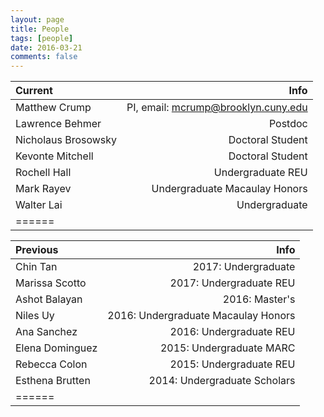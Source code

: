 ```yaml
---
layout: page
title: People
tags: [people]
date: 2016-03-21
comments: false
---
```


| Current | Info |
|:--------|-------:|
|Matthew Crump| PI, email: mcrump@brooklyn.cuny.edu|
|Lawrence Behmer| Postdoc|
|Nicholaus Brosowsky| Doctoral Student|
|Kevonte Mitchell| Doctoral Student|
|Rochell Hall| Undergraduate REU|
|Mark Rayev| Undergraduate Macaulay Honors|
|Walter Lai| Undergraduate|
|======

| Previous | Info |
|:--------|-------:|
|Chin Tan| 2017: Undergraduate|
|Marissa Scotto| 2017: Undergraduate REU|
|Ashot Balayan|2016: Master's|
|Niles Uy| 2016: Undergraduate Macaulay Honors|
|Ana Sanchez| 2016: Undergraduate REU|
|Elena Dominguez| 2015: Undergraduate MARC|
|Rebecca Colon| 2015: Undergraduate REU|
|Esthena Brutten| 2014: Undergraduate Scholars|
|======

